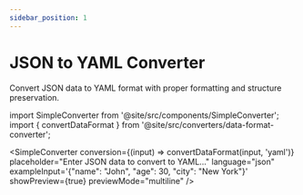 ```yaml
---
sidebar_position: 1
---
```


# JSON to YAML Converter

Convert JSON data to YAML format with proper formatting and structure preservation.

import SimpleConverter from '@site/src/components/SimpleConverter';
import { convertDataFormat } from '@site/src/converters/data-format-converter';

<SimpleConverter
  conversion={(input) => convertDataFormat(input, 'yaml')}
  placeholder="Enter JSON data to convert to YAML..."
  language="json"
  exampleInput='{"name": "John", "age": 30, "city": "New York"}'
  showPreview={true}
  previewMode="multiline"
/>